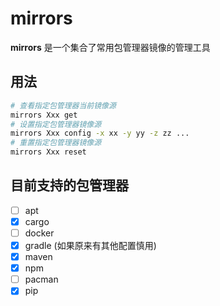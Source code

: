 # mirrors

**mirrors** 是一个集合了常用包管理器镜像的管理工具

## 用法

```bash
# 查看指定包管理器当前镜像源
mirrors Xxx get
# 设置指定包管理器镜像源
mirrors Xxx config -x xx -y yy -z zz ...
# 重置指定包管理器镜像源
mirrors Xxx reset
```

## 目前支持的包管理器

- [ ] apt
- [x] cargo
- [ ] docker
- [x] gradle (如果原来有其他配置慎用)
- [x] maven
- [x] npm
- [ ] pacman
- [x] pip
